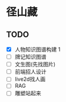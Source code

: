 # 径山藏

## TODO
- [x]  人物知识图谱构建 1
- [ ]  牌记知识图谱
- [ ]  文生图(先找图片)
- [ ]  前端招人设计
- [ ]  live2d找人画
- [ ]  RAG
- [ ]  雕塑站起来
